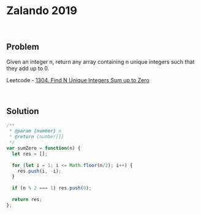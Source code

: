 # Zalando 2019

&nbsp;

## Problem

Given an integer n, return any array containing n unique integers such that they add up to 0.

Leetcode - [1304. Find N Unique Integers Sum up to Zero](https://leetcode.com/problems/find-n-unique-integers-sum-up-to-zero/)

&nbsp;
## Solution

```js
/**
 * @param {number} n
 * @return {number[]}
 */
var sumZero = function(n) {
  let res = [];
  
  for (let i = 1; i <= Math.floor(n/2); i++) {
    res.push(i, -i);
  }
  
  if (n % 2 === 1) res.push(0);
  
  return res;
};
```